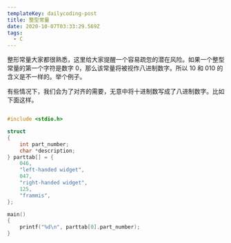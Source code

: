 ```yaml
---
templateKey: dailycoding-post
title: 整型常量
date: 2020-10-07T03:33:29.569Z
tags:
  - C
---
```

整形常量大家都很熟悉，这里给大家提醒一个容易疏忽的潜在风险。如果一个整型常量的第一个字符是数字 0，那么该常量将被视作八进制数字。所以 10 和 010 的含义是不一样的。举个例子。

有些情况下，我们会为了对齐的需要，无意中将十进制数写成了八进制数字。比如下面这样。

```c

#include <stdio.h>

struct
{
    int part_number;
    char *description;
} parttab[] = {
    046,
    "left-handed widget",
    047,
    "right-handed widget",
    125,
    "frammis",
};

main()
{
    printf("%d\n", parttab[0].part_number);
}
```
